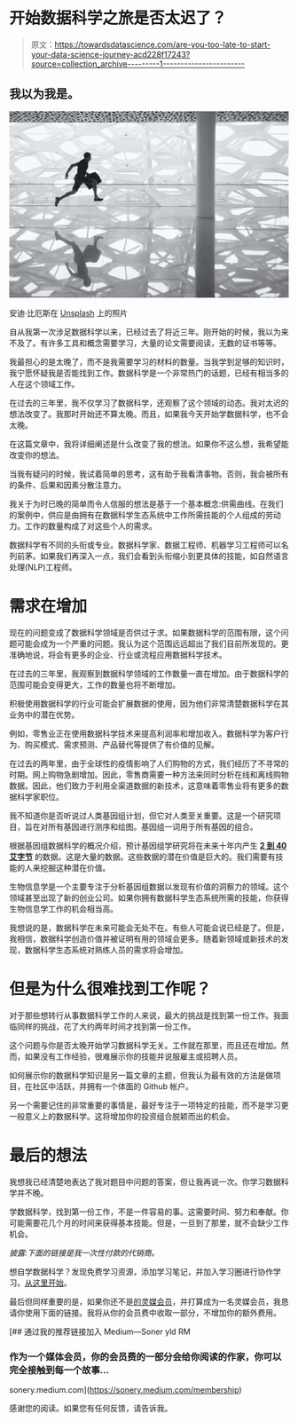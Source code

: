 # 开始数据科学之旅是否太迟了？

> 原文：<https://towardsdatascience.com/are-you-too-late-to-start-your-data-science-journey-acd228f17243?source=collection_archive---------1----------------------->

## 我以为我是。

![](img/e57882e71823da3eae2d380f21382538.png)

安迪·比厄斯在 [Unsplash](https://unsplash.com/s/photos/late?utm_source=unsplash&utm_medium=referral&utm_content=creditCopyText) 上的照片

自从我第一次涉足数据科学以来，已经过去了将近三年。刚开始的时候，我以为来不及了。有许多工具和概念需要学习，大量的论文需要阅读，无数的证书等等。

我最担心的是太晚了，而不是我需要学习的材料的数量。当我学到足够的知识时，我宁愿怀疑我是否能找到工作。数据科学是一个非常热门的话题，已经有相当多的人在这个领域工作。

在过去的三年里，我不仅学习了数据科学，还观察了这个领域的动态。我对太迟的想法改变了。我那时开始还不算太晚。而且，如果我今天开始学数据科学，也不会太晚。

在这篇文章中，我将详细阐述是什么改变了我的想法。如果你不这么想，我希望能改变你的想法。

当我有疑问的时候，我试着简单的思考，这有助于我看清事物。否则，我会被所有的条件、后果和因素分散注意力。

我关于为时已晚的简单而令人信服的想法是基于一个基本概念:供需曲线。在我们的案例中，供应是由拥有在数据科学生态系统中工作所需技能的个人组成的劳动力。工作的数量构成了对这些个人的需求。

数据科学有不同的头衔或专业。数据科学家、数据工程师、机器学习工程师可以名列前茅。如果我们再深入一点，我们会看到头衔缩小到更具体的技能，如自然语言处理(NLP)工程师。

# 需求在增加

现在的问题变成了数据科学领域是否供过于求。如果数据科学的范围有限，这个问题可能会成为一个严重的问题。我认为这个范围远远超出了我们目前所发现的。更准确地说，将会有更多的企业、行业或流程应用数据科学技术。

在过去的三年里，我观察到数据科学领域的工作数量一直在增加。由于数据科学的范围可能会变得更大，工作的数量也将不断增加。

积极使用数据科学的行业可能会扩展数据的使用，因为他们非常清楚数据科学在其业务中的潜在优势。

例如，零售业正在使用数据科学技术来提高利润率和增加收入。数据科学为客户行为、购买模式、需求预测、产品替代等提供了有价值的见解。

在过去的两年里，由于全球性的疫情影响了人们购物的方式，我们经历了不寻常的时期。网上购物急剧增加。因此，零售商需要一种方法来同时分析在线和离线购物数据。因此，他们致力于利用全渠道数据的新技术，这意味着零售业将有更多的数据科学家职位。

我不知道你是否听说过人类基因组计划，但它对人类至关重要。这是一个研究项目，旨在对所有基因进行测序和绘图。基因组一词用于所有基因的组合。

根据基因组数据科学的概况介绍，预计基因组学研究将在未来十年内产生 [**2 到 40 艾字节**](https://www.ncbi.nlm.nih.gov/pmc/articles/PMC4494865/) 的数据。这是大量的数据。这些数据的潜在价值是巨大的。我们需要有技能的人来挖掘这种潜在价值。

生物信息学是一个主要专注于分析基因组数据以发现有价值的洞察力的领域。这个领域甚至出现了新的创业公司。如果你拥有数据科学生态系统所需的技能，你获得生物信息学工作的机会相当高。

我想说的是，数据科学在未来可能会无处不在。有些人可能会说已经是了。但是，我相信，数据科学创造价值并被证明有用的领域会更多。随着新领域或新技术的发现，数据科学生态系统对熟练人员的需求将会增加。

# 但是为什么很难找到工作呢？

对于那些想转行从事数据科学工作的人来说，最大的挑战是找到第一份工作。我面临同样的挑战，花了大约两年时间才找到第一份工作。

这个问题与你是否太晚开始学习数据科学无关。工作就在那里，而且还在增加。然而，如果没有工作经验，很难展示你的技能并说服雇主或招聘人员。

如何展示你的数据科学知识是另一篇文章的主题，但我认为最有效的方法是做项目，在社区中活跃，并拥有一个体面的 Github 帐户。

另一个需要记住的非常重要的事情是，最好专注于一项特定的技能，而不是学习更一般意义上的数据科学。这将增加你的投资组合脱颖而出的机会。

# 最后的想法

我想我已经清楚地表达了我对题目中问题的答案，但让我再说一次。你学习数据科学并不晚。

学数据科学，找到第一份工作，不是一件容易的事。这需要时间、努力和奉献。你可能需要花几个月的时间来获得基本技能。但是，一旦到了那里，就不会缺少工作机会。

*披露:下面的链接是我一次性付款的代销商。*

想自学数据科学？发现免费学习资源，添加学习笔记，并加入学习圈进行协作学习。[从这里开始](https://aigents.co/learn/roadmaps/intro)。

最后但同样重要的是，如果你还不是[的灵媒会员](https://sonery.medium.com/membership)，并打算成为一名灵媒会员，我恳请你使用下面的链接。我将从你的会员费中收取一部分，不增加你的额外费用。

[](https://sonery.medium.com/membership) [## 通过我的推荐链接加入 Medium—Soner yld RM

### 作为一个媒体会员，你的会员费的一部分会给你阅读的作家，你可以完全接触到每一个故事…

sonery.medium.com](https://sonery.medium.com/membership) 

感谢您的阅读。如果您有任何反馈，请告诉我。